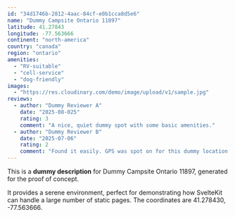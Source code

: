 ```yaml
---
id: "34d1746b-2812-4aac-84cf-e0b1cca8d5e6"
name: "Dummy Campsite Ontario 11897"
latitude: 41.27843
longitude: -77.563666
continent: "north-america"
country: "canada"
region: "ontario"
amenities:
  - "RV-suitable"
  - "cell-service"
  - "dog-friendly"
images:
  - "https://res.cloudinary.com/demo/image/upload/v1/sample.jpg"
reviews:
  - author: "Dummy Reviewer A"
    date: "2025-08-025"
    rating: 3
    comment: "A nice, quiet dummy spot with some basic amenities."
  - author: "Dummy Reviewer B"
    date: "2025-07-06"
    rating: 2
    comment: "Found it easily. GPS was spot on for this dummy location."
---
```


This is a **dummy description** for Dummy Campsite Ontario 11897, generated for the proof of concept.

It provides a serene environment, perfect for demonstrating how SvelteKit can handle a large number of static pages. The coordinates are 41.278430, -77.563666.
